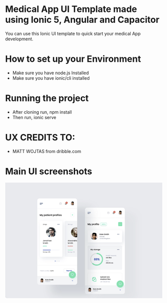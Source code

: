 # Medical App UI Template made using Ionic 5, Angular and Capacitor

You can use this Ionic UI template to quick start your medical App development.

# How to set up your Environment

* Make sure you have node.js Installed
* Make sure you have ionic/cli installed

# Running the project

* After cloning run, npm install
* Then run, ionic serve


# UX CREDITS TO:
  * MATT WOJTAS from dribble.com


# Main UI screenshots

<img src="./src/assets/Screenshot.png">


